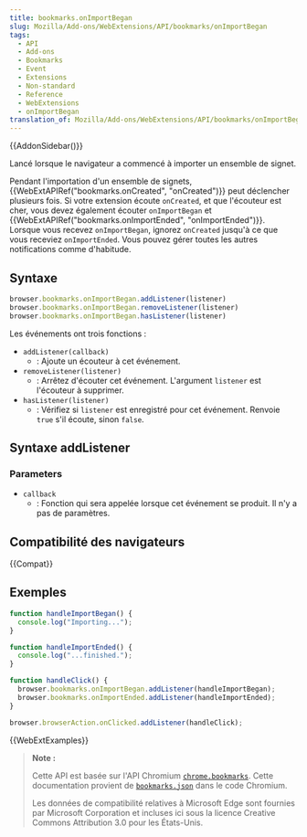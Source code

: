 ```yaml
---
title: bookmarks.onImportBegan
slug: Mozilla/Add-ons/WebExtensions/API/bookmarks/onImportBegan
tags:
  - API
  - Add-ons
  - Bookmarks
  - Event
  - Extensions
  - Non-standard
  - Reference
  - WebExtensions
  - onImportBegan
translation_of: Mozilla/Add-ons/WebExtensions/API/bookmarks/onImportBegan
---
```


{{AddonSidebar()}}

Lancé lorsque le navigateur a commencé à importer un ensemble de signet.

Pendant l'importation d'un ensemble de signets, {{WebExtAPIRef("bookmarks.onCreated", "onCreated")}} peut déclencher plusieurs fois. Si votre extension écoute `onCreated`, et que l'écouteur est cher, vous devez également écouter `onImportBegan` et {{WebExtAPIRef("bookmarks.onImportEnded", "onImportEnded")}}. Lorsque vous recevez `onImportBegan`, ignorez `onCreated` jusqu'à ce que vous receviez `onImportEnded`. Vous pouvez gérer toutes les autres notifications comme d'habitude.

## Syntaxe

```js
browser.bookmarks.onImportBegan.addListener(listener)
browser.bookmarks.onImportBegan.removeListener(listener)
browser.bookmarks.onImportBegan.hasListener(listener)
```

Les événements ont trois fonctions :

- `addListener(callback)`
  - : Ajoute un écouteur à cet événement.
- `removeListener(listener)`
  - : Arrêtez d'écouter cet événement. L'argument `listener` est l'écouteur à supprimer.
- `hasListener(listener)`
  - : Vérifiez si `listener` est enregistré pour cet événement. Renvoie `true` s'il écoute, sinon `false`.

## Syntaxe addListener

### Parameters

- `callback`
  - : Fonction qui sera appelée lorsque cet événement se produit. Il n'y a pas de paramètres.

## Compatibilité des navigateurs

{{Compat}}

## Exemples

```js
function handleImportBegan() {
  console.log("Importing...");
}

function handleImportEnded() {
  console.log("...finished.");
}

function handleClick() {
  browser.bookmarks.onImportBegan.addListener(handleImportBegan);
  browser.bookmarks.onImportEnded.addListener(handleImportEnded);
}

browser.browserAction.onClicked.addListener(handleClick);
```

{{WebExtExamples}}

> **Note :**
>
> Cette API est basée sur l'API Chromium [`chrome.bookmarks`](https://developer.chrome.com/extensions/bookmarks). Cette documentation provient de [`bookmarks.json`](https://chromium.googlesource.com/chromium/src/+/master/chrome/common/extensions/api/bookmarks.json) dans le code Chromium.
>
> Les données de compatibilité relatives à Microsoft Edge sont fournies par Microsoft Corporation et incluses ici sous la licence Creative Commons Attribution 3.0 pour les États-Unis.

<!--
// Copyright 2015 The Chromium Authors. All rights reserved.
//
// Redistribution and use in source and binary forms, with or without
// modification, are permitted provided that the following conditions are
// met:
//
//    * Redistributions of source code must retain the above copyright
// notice, this list of conditions and the following disclaimer.
//    * Redistributions in binary form must reproduce the above
// copyright notice, this list of conditions and the following disclaimer
// in the documentation and/or other materials provided with the
// distribution.
//    * Neither the name of Google Inc. nor the names of its
// contributors may be used to endorse or promote products derived from
// this software without specific prior written permission.
//
// THIS SOFTWARE IS PROVIDED BY THE COPYRIGHT HOLDERS AND CONTRIBUTORS
// "AS IS" AND ANY EXPRESS OR IMPLIED WARRANTIES, INCLUDING, BUT NOT
// LIMITED TO, THE IMPLIED WARRANTIES OF MERCHANTABILITY AND FITNESS FOR
// A PARTICULAR PURPOSE ARE DISCLAIMED. IN NO EVENT SHALL THE COPYRIGHT
// OWNER OR CONTRIBUTORS BE LIABLE FOR ANY DIRECT, INDIRECT, INCIDENTAL,
// SPECIAL, EXEMPLARY, OR CONSEQUENTIAL DAMAGES (INCLUDING, BUT NOT
// LIMITED TO, PROCUREMENT OF SUBSTITUTE GOODS OR SERVICES; LOSS OF USE,
// DATA, OR PROFITS; OR BUSINESS INTERRUPTION) HOWEVER CAUSED AND ON ANY
// THEORY OF LIABILITY, WHETHER IN CONTRACT, STRICT LIABILITY, OR TORT
// (INCLUDING NEGLIGENCE OR OTHERWISE) ARISING IN ANY WAY OUT OF THE USE
// OF THIS SOFTWARE, EVEN IF ADVISED OF THE POSSIBILITY OF SUCH DAMAGE.
-->
